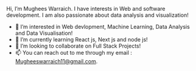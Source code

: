 Hi, I’m Mughees Warraich. I have interests in Web and software development. I am also passionate about data analysis and visualization!

- 👀 I’m interested in Web devlopment, Machine Learning, Data Analysis and Data Visualisation!
- 🌱 I’m currently learning React js, Next js and node js!
- 💞️ I’m looking to collaborate on Full Stack Projects!
- 📫 You can reach out to me through my email : Mugheeswarraich11@gmail.com.

<!---
warrmu01/warrmu01 is a ✨ special ✨ repository because its `README.md` (this file) appears on your GitHub profile.
You can click the Preview link to take a look at your changes.
--->
